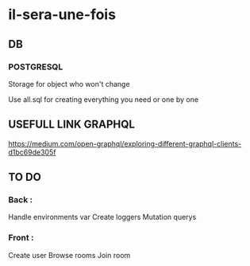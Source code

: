 # il-sera-une-fois

## DB ##

### POSTGRESQL ###

Storage for object who won't change

Use all.sql for creating everything you need or one by one

## USEFULL LINK GRAPHQL ##

https://medium.com/open-graphql/exploring-different-graphql-clients-d1bc69de305f

## TO DO ##

### Back : ###

Handle environments var
Create loggers
Mutation querys

### Front : ###

Create user
Browse rooms
Join room

